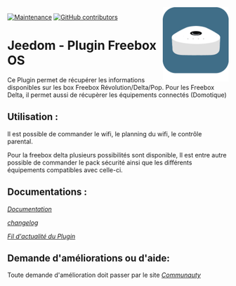 <img align="right" src="plugin_info/freebox_os_icon.png" width="150">

[![Maintenance](https://img.shields.io/badge/Maintained%3F-yes-green.svg)](https://github.com/mika-nt28/Jeedom-Freebox_OS/graphs/commit-activity)
[![GitHub contributors](https://img.shields.io/github/contributors/jeedom/core.svg)](https://github.com/mika-nt28/Jeedom-Freebox_OS/graphs/contributors/)

# Jeedom - Plugin Freebox OS

Ce Plugin permet de récupérer les informations disponibles sur les box Freebox Révolution/Delta/Pop.
Pour les Freebox Delta, il permet aussi de récupèrer les équipements connectés (Domotique)

## Utilisation :

Il est possible de commander le wifi, le planning du wifi, le contrôle parental.

Pour la freebox delta plusieurs possibilités sont disponible, Il est entre autre possible de commander le pack sécurité ainsi que les différents équipements compatibles avec celle-ci.

## Documentations :

_[Documentation](http://mika-nt28.github.io/Documentations/Freebox_OS/#language#/)_

_[changelog](https://mika-nt28.github.io/Documentations/Freebox_OS/fr_FR/changelog)_

_[Fil d'actualité du Plugin](https://community.jeedom.com/t/info-plugin-freebox-mise-a-jour-des-composants-de-la-delta-tiles-systeme/30673)_

## Demande d'améliorations ou d'aide:

Toute demande d'amélioration doit passer par le site _[Communauty](https://community.jeedom.com/)_
